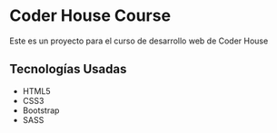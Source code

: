 <h1>Coder House Course</h1>

<p>Este es un proyecto para el curso de desarrollo web de Coder House<p>

<h2> Tecnologías Usadas </h2>

<ul>
<li>HTML5</li>
<li>CSS3</li>
<li>Bootstrap</li>
<li>SASS</li>
</ul>


